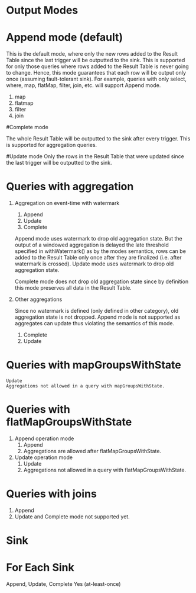 #   Output Modes
#   Append mode (default)

This is the default mode, where only the new rows added to the Result Table since the last trigger will be outputted to the sink.
This is supported for only those queries where rows added to the Result Table is never going to 
change. 
Hence, this mode guarantees that each row will be output only once (assuming fault-tolerant sink). 
For example, queries with only select, where, map, flatMap, filter, join, etc. will support 
Append mode.

1) map
2) flatmap
3) filter
4) join

#Complete mode

The whole Result Table will be outputted to the sink after every trigger.
This is supported for aggregation queries.

#Update mode 
Only the rows in the Result Table that were updated since the last trigger will be outputted 
to the sink.


#   Queries with aggregation

1) Aggregation on event-time with watermark
   
   1) Append
   2) Update
   3) Complete

    
    Append mode uses watermark to drop old aggregation state. 
    But the output of a windowed aggregation is delayed the late threshold specified in 
    withWatermark() as by the modes semantics, rows can be added to the Result Table only once 
    after they are finalized (i.e. after watermark is crossed).
    Update mode uses watermark to drop old aggregation state.

    Complete mode does not drop old aggregation state since by definition this mode preserves 
    all data in the Result Table.

   
2) Other aggregations
   
    
    Since no watermark is defined (only defined in other category), old aggregation state is not dropped.
    Append mode is not supported as aggregates can update thus violating the semantics of this mode.

   1) Complete
   2) Update


#   Queries with mapGroupsWithState

    Update
    Aggregations not allowed in a query with mapGroupsWithState.

#   Queries with flatMapGroupsWithState
    
1) Append operation mode	
   1) Append	
   2) Aggregations are allowed after flatMapGroupsWithState.
2) Update operation mode	
   1) Update	
   2) Aggregations not allowed in a query with flatMapGroupsWithState.

#   Queries with joins

1) Append	
2) Update and Complete mode not supported yet.

# Sink

# For Each Sink

Append, Update, Complete
Yes (at-least-once)


